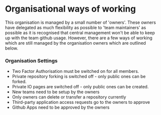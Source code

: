 # Organisational ways of working 

This organisation is managed by a small number of 'owners'.  These owners have delegated as much flexibility as possible to 'team maintainers' as possible as it is recognised that central management won't be able to keep up with the team github usage.  However, there are a few ways of working which are still managed by the organisation owners which are outlined below. 

### Organisation Settings

- Two Factor Authorisation must be switched on for all members. 
- Private repository forking is switched off - only public ones can be forked.
- Private IO pages are switched off - only public ones can be created.
- New teams need to be setup by the owners
- Only owners can delete or transfer a repository currently
- Third-party application access requests go to the owners to approve
- Github Apps need to be approved by the owners
